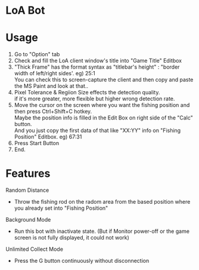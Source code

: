 # LoA Bot

# Usage
1. Go to "Option" tab
2. Check and fill the LoA client window's title into "Game Title" Editbox
3. "Thick Frame" has the format syntax as "titlebar's height" : "border width of left/right sides'. eg) 25:1
<br>You can check this to screen-capture the client and then copy and paste the MS Paint and look at that..
4. Pixel Tolerance & Regiion Size effects the detection quality. 
<br>if it's more greater, more flexible but higher wrong detection rate.
5. Move the cursor on the screen where you want the fishing position and then press Ctrl+Shift+C hotkey.
<br>Maybe the position info is filled in the Edit Box on right side of the "Calc" button.
<br>And you just copy the first data of that like "XX:YY" info on "Fishing Position" Editbox. eg) 67:31
6. Press Start Button
7. End.

# Features
Random Distance
- Throw the fishing rod on the radom area from the based position where you already set into "Fishing Position"

Background Mode
- Run this bot with inactivate state. (But if Monitor power-off or the game screen is not fully displayed, it could not work)

Unlimited Collect Mode
- Press the G button continuously without disconnection
